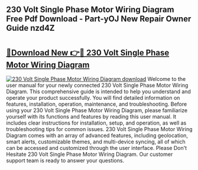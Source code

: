 ## 230 Volt Single Phase Motor Wiring Diagram Free Pdf Download - Part-yOJ New Repair Owner Guide nzd4Z

# <h2><a href="http://dfrk8c6.blite.top/?on=230+Volt+Single+Phase+Motor+Wiring+Diagram">🔗Download New 👉🔴 230 Volt Single Phase Motor Wiring Diagram</a></h2>

[![230 Volt Single Phase Motor Wiring Diagram download](https://i.imgur.com/lujVjoI.png)](http://dfrk8c6.blite.top/?on=230+Volt+Single+Phase+Motor+Wiring+Diagram)
Welcome to the user manual for your newly connected 230 Volt Single Phase Motor Wiring Diagram. This comprehensive guide is intended to help you understand and operate your product successfully. You will find detailed information on features, installation, operation, maintenance, and troubleshooting. Before using your 230 Volt Single Phase Motor Wiring Diagram, please familiarize yourself with its functions and features by reading this user manual. It includes clear instructions for installation, setup, and operation, as well as troubleshooting tips for common issues. 230 Volt Single Phase Motor Wiring Diagram comes with an array of advanced features, including geolocation, smart alerts, customizable themes, and multi-device syncing, all of which can be accessed and customized through the user interface. Please Don't Hesitate 230 Volt Single Phase Motor Wiring Diagram. Our customer support team is ready to answer your questions.
